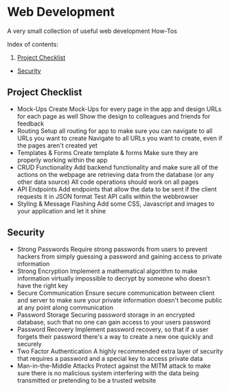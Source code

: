 # Web Development

A very small collection of useful web development How-Tos

Index of contents:

1. [Project Checklist](#project-checklist)
* [Security](#security)

## Project Checklist

* Mock-Ups
  Create Mock-Ups for every page in the app and design URLs for each page as well
  Show the design to colleagues and friends for feedback
* Routing
  Setup all routing for app to make sure you can navigate to all URLs you want to create
  Navigate to all URLs you want to create, even if the pages aren't created yet
* Templates & Forms
  Create template & forms
  Make sure they are properly working within the app
* CRUD Functionality
  Add backend functionality and make sure all of the actions on the webpage are
  retrieving data from the database (or any other data source)
  All code operations should work on all pages
* API Endpoints
  Add endpoints that allow the data to be sent if the client requests it in JSON format
  Test API calls within the webbrowser
* Styling & Message Flashing
  Add some CSS, Javascript and images to your application and let it shine

## Security

* Strong Passwords
  Require strong passwords from users to prevent hackers from simply guessing a password 
  and gaining access to private information
* Strong Encryption
  Implement a mathematical algorithm to make information virtually impossible to decrypt
  by someone who doesn't have the right key
* Secure Communication
  Ensure secure communication between client and server to make sure your private information
  doesn't become public at any point along communication
* Password Storage
  Securing password storage in an encrypted database, such that no one can gain access to
  your users password
* Password Recovery
  Implement password recovery, so that if a user forgets their password there's a way to
  create a new one quickly and securely
* Two Factor Authentication
  A highly recommended extra layer of security that requires a password and a special key
  to access private data
* Man-in-the-Middle Attacks
  Protect against the MITM attack to make sure there is no malicious system interfering
  with the data being transmitted or pretending to be a trusted website
